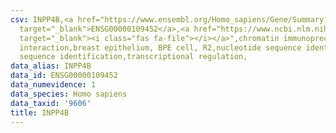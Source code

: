 ```yaml
---
csv: INPP4B,<a href="https://www.ensembl.org/Homo_sapiens/Gene/Summary?db=core;g=ENSG00000109452"
  target="_blank">ENSG00000109452</a>,<a href="https://www.ncbi.nlm.nih.gov/pubmed/22863008"
  target="_blank"><i class="fas fa-file"></i></a>",chromatin immunoprecipitation assay,direct
  interaction,breast epithelium, BPE cell, R2,nucleotide sequence identification,nucleotide
  sequence identification,transcriptional regulation,
data_alias: INPP4B
data_id: ENSG00000109452
data_numevidence: 1
data_species: Homo sapiens
data_taxid: '9606'
title: INPP4B
---
```

